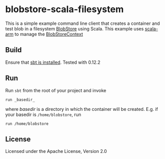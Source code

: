 # blobstore-scala-filesystem

This is a simple example command line client that creates a container and test blob in a filesystem [BlobStore](http://jclouds.incubator.apache.org/documentation/userguide/blobstore-guide/) using Scala. This example uses [scala-arm](https://github.com/jsuereth/scala-arm) to manage the [BlobStoreContext](http://javadocs.jclouds.cloudbees.net/org/jclouds/blobstore/BlobStoreContext.html)

## Build

Ensure that [sbt is installed](http://www.scala-sbt.org/release/docs/Getting-Started/Setup.html). Tested with 0.12.2

## Run

Run `sbt` from the root of your project and invoke
```
run _basedir_
```
where <em>basedir</em> is a directory in which the container will be created. E.g. if your basedir is `/home/blobstore`, run
```
run /home/blobstore
```

## License

Licensed under the Apache License, Version 2.0